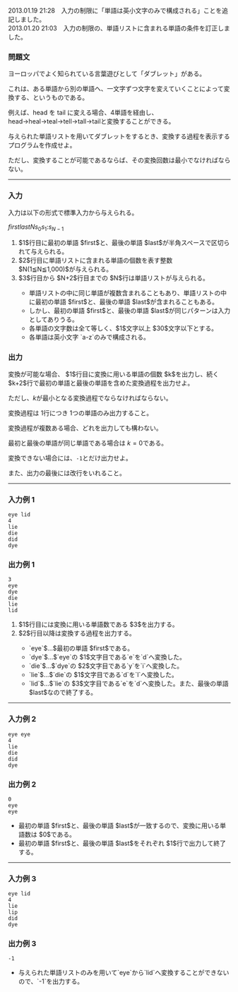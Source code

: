 
<div>

<div>
2013.01.19 21:28　入力の制限に「単語は英小文字のみで構成される」ことを追記しました。
</div>

<div>
2013.01.20 21:03　入力の制限の、単語リストに含まれる単語の条件を訂正しました。
</div>

<div>

### **問題文**

<section>
ヨーロッパでよく知られている言葉遊びとして「ダブレット」がある。

これは、ある単語から別の単語へ、一文字ずつ文字を変えていくことによって変換する、というものである。

例えば、head を tail に変える場合、$4$単語を経由し、head→heal→teal→tell→tall→tailと変換することができる。

与えられた単語リストを用いてダブレットをするとき、変換する過程を表示するプログラムを作成せよ。

ただし、変換することが可能であるならば、その変換回数は最小でなければならない。

</section>

</div>

---

<div>

<div>

### **入力**

<section>
入力は以下の形式で標準入力から与えられる。

<div>

$first$$last$$N$$s_{0}$$s_{1}$$:$$s_{N-1}$
</div>

<ol>

<li>
$1$行目に最初の単語 $first$と、最後の単語 $last$が半角スペースで区切られて与えられる。
</li>

<li>
$2$行目に単語リストに含まれる単語の個数を表す整数 $N(1≦N≦1,000)$が与えられる。
</li>

<li>
$3$行目から $N+2$行目までの $N$行は単語リストが与えられる。
</li>

<ul>

<li>
単語リストの中に同じ単語が複数含まれることもあり、単語リストの中に最初の単語 $first$と、最後の単語 $last$が含まれることもある。
</li>

<li>
しかし、最初の単語 $first$と、最後の単語 $last$が同じパターンは入力としてありうる。
</li>

<li>
各単語の文字数は全て等しく、$1$文字以上 $30$文字以下とする。
</li>

<li>

<span>
各単語は英小文字 `a-z`のみで構成される。
</span>

</li>

</ul>

</ol>

</section>

</div>

</div>

<div>

### **出力**

<section>
変換が可能な場合、 $1$行目に変換に用いる単語の個数 $k$を出力し、続く $k+2$行で最初の単語と最後の単語を含めた変換過程を出力せよ。

ただし、$k$が最小となる変換過程でならなければならない。

変換過程は $1$行につき $1$つの単語のみ出力すること。

変換過程が複数ある場合、どれを出力しても構わない。

最初と最後の単語が同じ単語である場合は $k=0$である。

変換できない場合には、`-1`とだけ出力せよ。

また、出力の最後には改行をいれること。 

</section>

</div>

---

<div>

### **入力例 1**

<section>

```
eye lid
4
lie
die
did
dye
```

</section>

</div>

<div>

### **出力例 1**

<section>

```
3
eye
dye
die
lie
lid
```

<ol>

<li>
$1$行目には変換に用いる単語数である $3$を出力する。
</li>

<li>
$2$行目以降は変換する過程を出力する。
</li>

<ul>

<li>
`eye`$...$最初の単語 $first$である。
</li>

<li>
`dye`$...$`eye`の $1$文字目である`e`を`d`へ変換した。
</li>

<li>
`die`$...$`dye`の $2$文字目である`y`を`i`へ変換した。
</li>

<li>
`lie`$...$`die`の $1$文字目である`d`を`l`へ変換した。
</li>

<li>
`lid`$...$`lie`の $3$文字目である`e`を`d`へ変換した。また、最後の単語 $last$なので終了する。
</li>

</ul>

</ol>

</section>

</div>

---

<div>

### **入力例 2**

<section>

```
eye eye
4
lie
die
did
dye
```

</section>

</div>

<div>

### **出力例 2**

<section>

```
0
eye
eye
```

<ul>

<li>
最初の単語 $first$と、最後の単語 $last$が一致するので、変換に用いる単語数は $0$である。
</li>

<li>
最初の単語 $first$と、最後の単語 $last$をそれぞれ $1$行で出力して終了する。
</li>

</ul>

</section>

</div>

---

<div>

### **入力例 3**

<section>

```
eye lid
4
lie
lip
did
dye
```

</section>

</div>

<div>

### **出力例 3**

<section>

```
-1
```

<ul>

<li>
与えられた単語リストのみを用いて`eye`から`lid`へ変換することができないので、`-1`を出力する。
</li>

</ul>

</section>

</div>

</div>

